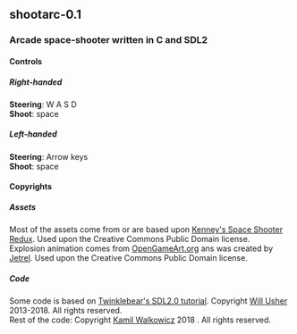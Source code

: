 ## shootarc-0.1
### Arcade space-shooter written in C and SDL2
  
#### Controls
##### Right-handed
**Steering**: W A S D  
**Shoot**: space

##### Left-handed
**Steering**: Arrow keys  
**Shoot**: space


#### Copyrights
##### Assets
Most of the assets come from or are based upon
[Kenney's Space Shooter Redux](http://www.kenney.nl/assets/space-shooter-redux).
Used upon the Creative Commons Public Domain license.  
Explosion animation comes from
[OpenGameArt.org](https://opengameart.org/content/explosion-animations)
ans was created by [Jetrel](https://opengameart.org/users/jetrel).
Used upon the Creative Commons Public Domain license.  

##### Code
Some code is based on
[Twinklebear's SDL2.0 tutorial](http://www.willusher.io/pages/sdl2/0).
Copyright [Will Usher](http://www.willusher.io) 2013-2018. All rights reserved.  
Rest of the code: Copyright [Kamil Walkowicz](http://twitter.com/khwalkowicz)
2018 . All rights reserved.